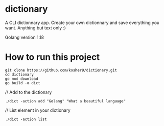 # dictionary
A CLI dictionnary app. Create your own dictionnary and save everything you want. Anything but text only :)

Golang version 1.18 
# How to run this project
```shell
git clone https://github.com/kosher9/dictionary.git
cd dictionary
go mod download
go build -o dict
```
// Add to the dictionary
```shell
./dict -action add "Golang" "What a beautiful language"
```

// List element in your dictionary

```shell
./dict -action list
```